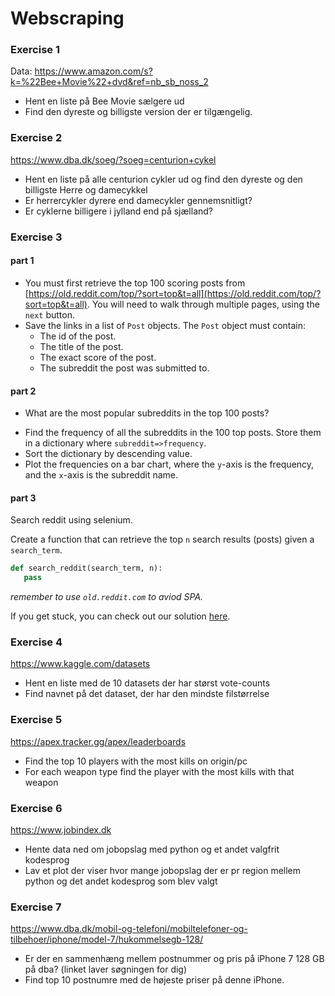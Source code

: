 # Webscraping

### Exercise 1
Data: https://www.amazon.com/s?k=%22Bee+Movie%22+dvd&ref=nb_sb_noss_2	
- Hent en liste på Bee Movie sælgere ud	
- Find den dyreste og billigste version der er tilgængelig.

### Exercise 2
https://www.dba.dk/soeg/?soeg=centurion+cykel	
- Hent en liste på alle centurion cykler ud og find den dyreste og den billigste Herre og damecykkel 	
- Er herrercykler dyrere end damecykler gennemsnitligt? 
- Er cyklerne billigere i jylland end på sjælland?

### Exercise 3

#### part 1
* You must first retrieve the top 100 scoring posts from [https://old.reddit.com/top/?sort=top&t=all](https://old.reddit.com/top/?sort=top&t=all). You will need to walk through multiple pages, using the `next` button.
* Save the links in a list of `Post` objects. The `Post` object must contain:
    * The id of the post.
    * The title of the post.
    * The exact score of the post.
    * The subreddit the post was submitted to. 

#### part 2

- What are the most popular subreddits in the top 100 posts?

* Find the frequency of all the subreddits in the 100 top posts. Store them in a dictionary where `subreddit=>frequency`.
* Sort the dictionary by descending value. 
* Plot the frequencies on a bar chart, where the `y`-axis is the frequency, and the `x`-axis is the subreddit name.

#### part 3

Search reddit using selenium.

Create a function that can retrieve the top `n` search results (posts) given a `search_term`.

```python
def search_reddit(search_term, n):
   pass
```

*remember to use `old.reddit.com` to aviod SPA.*

If you get stuck, you can check out our solution [here](https://github.com/Thomas-Rosenkrans-Vestergaard/thomas-kristoffer-assignment-solution).

### Exercise 4

https://www.kaggle.com/datasets
- Hent en liste med de 10 datasets der har størst vote-counts	
- Find navnet på det dataset, der har den mindste filstørrelse

### Exercise 5
https://apex.tracker.gg/apex/leaderboards	
- Find the top 10 players with the most kills on origin/pc	
- For each weapon type find the player with the most kills with that weapon

### Exercise 6
https://www.jobindex.dk	
- Hente data ned om jobopslag med python og et andet valgfrit kodesprog	
- Lav et plot der viser hvor mange jobopslag der er pr region mellem python og det andet kodesprog som blev valgt

### Exercise 7
https://www.dba.dk/mobil-og-telefoni/mobiltelefoner-og-tilbehoer/iphone/model-7/hukommelsegb-128/	
- Er der en sammenhæng mellem postnummer og pris på iPhone 7 128 GB på dba? (linket laver søgningen for dig)	
- Find top 10 postnumre med de højeste priser på denne iPhone.